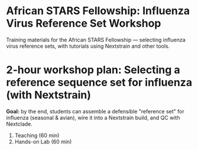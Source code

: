 # African STARS Fellowship: Influenza Virus Reference Set Workshop
Training materials for the African STARS Fellowship — selecting influenza virus reference sets, with tutorials using Nextstrain and other tools.

2-hour workshop plan: Selecting a reference sequence set for influenza (with Nextstrain)
========================================================================================

**Goal:** by the end, students can assemble a defensible "reference set" for influenza (seasonal & avian), wire it into a Nextstrain build, and QC with Nextclade.

1) Teaching (60 min)
2) Hands-on Lab (60 min)






